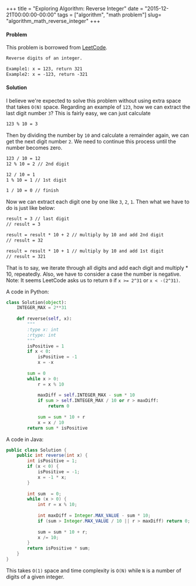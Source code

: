 +++
title = "Exploring Algorithm: Reverse Integer"
date  = "2015-12-21T00:00:00-00:00"
tags = ["algorithm", "math problem"]
slug= "algorithm_math_reverse_integer"
+++

#### Problem
This problem is borrowed from [LeetCode](https://leetcode.com/problems/reverse-integer/).

```markdown
Reverse digits of an integer.

Example1: x = 123, return 321
Example2: x = -123, return -321
```

#### Solution
I believe we're expected to solve this problem without using extra space that takes `O(N)` space. Regarding an example of `123`, how we can extract the last digit number `3`? This is fairly easy, we can just calculate

```markdown
123 % 10 = 3
```

Then by dividing the number by `10` and calculate a remainder again, we can get the next digit number `2`. We need to continue this process until the number becomes zero.

```markdown
123 / 10 = 12
12 % 10 = 2 // 2nd digit

12 / 10 = 1
1 % 10 = 1 // 1st digit

1 / 10 = 0 // finish
```

Now we can extract each digit one by one like `3`, `2`, `1`. Then what we have to do is just like below:

```markdown
result = 3 // last digit
// result = 3

result = result * 10 + 2 // multiply by 10 and add 2nd digit
// result = 32

result = result * 10 + 1 // multiply by 10 and add 1st digit
// result = 321
```

That is to say, we iterate through all digits and add each digit and multiply * 10, repeatedly. Also, we have to consider a case the number is negative.  
Note: It seems LeetCode asks us to return `0` if `x >= 2^31` or `x < -(2^31)`.

A code in Python:

```python
class Solution(object):
    INTEGER_MAX = 2**31
    
    def reverse(self, x):
        """
        :type x: int
        :rtype: int
        """
        isPositive = 1
        if x < 0:
            isPositive = -1
            x = -x
        
        sum = 0
        while x > 0:
            r = x % 10
            
            maxDiff = self.INTEGER_MAX - sum * 10
            if sum > self.INTEGER_MAX / 10 or r > maxDiff:
                return 0
            
            sum = sum * 10 + r
            x = x / 10
        return sum * isPositive
```

A code in Java:

```java
public class Solution {
    public int reverse(int x) {
        int isPositive = 1;
        if (x < 0) {
            isPositive = -1;
            x = -1 * x;
        }
        
        int sum  = 0;
        while (x > 0) {
            int r = x % 10;
            
            int maxDiff = Integer.MAX_VALUE - sum * 10;
            if (sum > Integer.MAX_VALUE / 10 || r > maxDiff) return 0;
            
            sum = sum * 10 + r;
            x /= 10;
        }
        return isPositive * sum;
    }
}
```

This takes `O(1)` space and time complexity is `O(N)` while `N` is a number of digits of a given integer.
